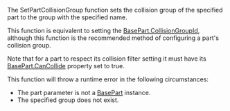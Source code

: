 The SetPartCollisionGroup function sets the collision group of the specified part to the group with the specified name.

This function is equivalent to setting the [BasePart.CollisionGroupId](https://developer.roblox.com/en-us/api-reference/property/BasePart/CollisionGroupId), although this function is the recommended method of configuring a part's collision group.

Note that for a part to respect its collision filter setting it must have its [BasePart.CanCollide](https://developer.roblox.com/en-us/api-reference/property/BasePart/CanCollide) property set to true.

This function will throw a runtime error in the following circumstances:

*   The part parameter is not a [BasePart](https://developer.roblox.com/en-us/api-reference/class/BasePart) instance.
*   The specified group does not exist.